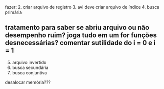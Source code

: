 fazer:
2. criar arquivo de registro
3. avl deve criar arquivo de índice
4. busca primária

tratamento para saber se abriu arquivo ou não
desempenho ruim? joga tudo em um for
funções desnecessárias?
comentar sutilidade do i = 0 e i = 1
-
5. arquivo invertido
6. busca secundária
7. busca conjuntiva

desalocar memória???

